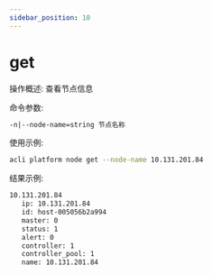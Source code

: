 ```yaml
---
sidebar_position: 10
---
```


# get
操作概述: 查看节点信息

命令参数:
```bash
-n|--node-name=string 节点名称
```

使用示例:
```bash
acli platform node get --node-name 10.131.201.84
```

结果示例:
```bash
10.131.201.84
   ip: 10.131.201.84
   id: host-005056b2a994
   master: 0
   status: 1
   alert: 0
   controller: 1
   controller_pool: 1
   name: 10.131.201.84
```